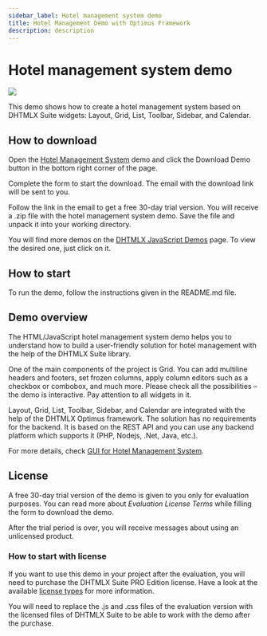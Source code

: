 ```yaml
---
sidebar_label: Hotel management system demo
title: Hotel Management Demo with Optimus Framework 
description: description
---
```


# Hotel management system demo

[comment]: # (todo добавить ссылку на демку на картинку и под картинкой)

![](../assets/optimus/demo/hotel_demo.png)

This demo shows how to create a hotel management system based on DHTMLX Suite widgets: Layout, Grid, List, Toolbar, Sidebar, and Calendar.

## How to download

Open the [Hotel Management System](https://dhtmlx.com/docs/products/demoApps/dhtmlxHotelManagement/#rooms&date=2021-04-30) demo and click the Download Demo button in the bottom right corner of the page.

Complete the form to start the download. The email with the download link will be sent to you.

Follow the link in the email to get a free 30-day trial version. You will receive a .zip file with the hotel management system demo. Save the file and unpack it into your working directory.

You will find more demos on the [DHTMLX JavaScript Demos](https://dhtmlx.com/docs/products/demoApps/) page. To view the desired one, just click on it.

## How to start

To run the demo, follow the instructions given in the README.md file.

## Demo overview

The HTML/JavaScript hotel management system demo helps you to understand how to build a user-friendly solution for hotel management with the help of the DHTMLX Suite library.

One of the main components of the project is Grid. You can add multiline headers and footers, set frozen columns, apply column editors such as a checkbox or combobox, and much more. Please check all the possibilities – the demo is interactive. Pay attention to all widgets in it.

Layout, Grid, List, Toolbar, Sidebar, and Calendar are integrated with the help of the DHTMLX Optimus framework. The solution has no requirements for the backend. It is based on the REST API and you can use any backend platform which supports it (PHP, Nodejs, .Net, Java, etc.).

For more details, check [GUI for Hotel Management System](https://dhtmlx.com/docs/products/dhtmlxHotelManagement/).

## License

A free 30-day trial version of the demo is given to you only for evaluation purposes. You can read more about *Evaluation License Terms* while filling the form to download the demo.

After the trial period is over, you will receive messages about using an unlicensed product.

### How to start with license

If you want to use this demo in your project after the evaluation, you will need to purchase the DHTMLX Suite PRO Edition license. Have a look at the available [license types](https://dhtmlx.com/docs/products/licenses.shtml) for more information.

You will need to replace the .js and .css files of the evaluation version with the licensed files of DHTMLX Suite to be able to work with the demo after the purchase.

